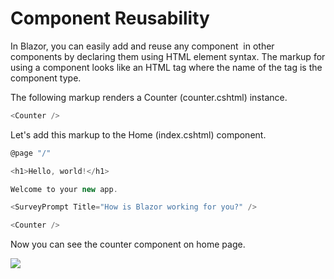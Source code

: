 # Component Reusability

In Blazor, you can easily add and reuse any component  in other components by declaring them using HTML element syntax. The markup for using a component looks like an HTML tag where the name of the tag is the component type.

The following markup renders a Counter (counter.cshtml) instance.

```csharp
<Counter />
```

Let's add this markup to the Home (index.cshtml) component.

```csharp
@page "/"

<h1>Hello, world!</h1>

Welcome to your new app.

<SurveyPrompt Title="How is Blazor working for you?" />

<Counter />
```

Now you can see the counter component on home page.

<img src="https://raw.githubusercontent.com/zzzprojects/Blazor-Tutotrial/master/docs/images/component-reusability.png">
